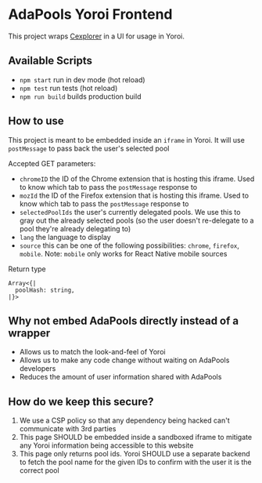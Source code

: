 # AdaPools Yoroi Frontend

This project wraps [Cexplorer](https://cexplorer.io/) in a UI for usage in Yoroi.

## Available Scripts

- `npm start` run in dev mode (hot reload)
- `npm test` run tests (hot reload)
- `npm run build` builds production build

## How to use

This project is meant to be embedded inside an `iframe` in Yoroi. It will use `postMessage` to pass back the user's selected pool

Accepted GET parameters:

- `chromeID` the ID of the Chrome extension that is hosting this iframe. Used to know which tab to pass the `postMessage` response to
- `mozId` the ID of the Firefox extension that is hosting this iframe. Used to know which tab to pass the `postMessage` response to
- `selectedPoolIds` the user's currently delegated pools. We use this to gray out the already selected pools (so the user doesn't re-delegate to a pool they're already delegating to)
- `lang` the language to display
- `source` this can be one of the following possibilities: `chrome`, `firefox`, `mobile`. Note: `mobile` only works for React Native mobile sources

Return type

```
Array<{|
  poolHash: string,
|}>
```

## Why not embed AdaPools directly instead of a wrapper

- Allows us to match the look-and-feel of Yoroi
- Allows us to make any code change without waiting on AdaPools developers
- Reduces the amount of user information shared with AdaPools

## How do we keep this secure?

1) We use a CSP policy so that any dependency being hacked can't communicate with 3rd parties
2) This page SHOULD be embedded inside a sandboxed iframe to mitigate any Yoroi information being accessible to this website
3) This page only returns pool ids. Yoroi SHOULD use a separate backend to fetch the pool name for the given IDs to confirm with the user it is the correct pool
